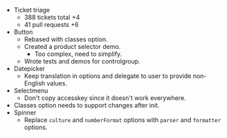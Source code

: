* Ticket triage
  * 388 tickets total +4
  * 41 pull requests +6
* Button
  * Rebased with classes option.
  * Created a product selector demo.
    * Too complex, need to simplify.
  * Wrote tests and demos for controlgroup.
* Datepicker
  * Keep translation in options and delegate to user to provide non-English values.
* Selectmenu
  * Don't copy accesskey since it doesn't work everywhere.
* Classes option needs to support changes after init.
* Spinner
  * Replace `culture` and `numberFormat` options with `parser` and `formatter` options.
